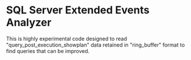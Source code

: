 # SQL Server Extended Events Analyzer

This is highly experimental code designed to read "query_post_execution_showplan" data retained in "ring_buffer" format to find queries that can be improved.
